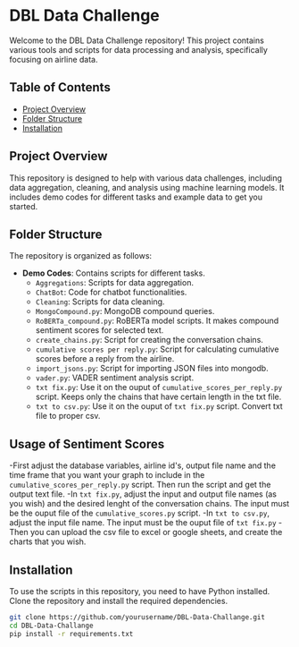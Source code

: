 
# DBL Data Challenge

Welcome to the DBL Data Challenge repository! This project contains various tools and scripts for data processing and analysis, specifically focusing on airline data.

## Table of Contents

- [Project Overview](#project-overview)
- [Folder Structure](#folder-structure)
- [Installation](#installation)

## Project Overview

This repository is designed to help with various data challenges, including data aggregation, cleaning, and analysis using machine learning models. It includes demo codes for different tasks and example data to get you started.

## Folder Structure

The repository is organized as follows:

- **Demo Codes**: Contains scripts for different tasks.
  - `Aggregations`: Scripts for data aggregation.
  - `ChatBot`: Code for chatbot functionalities.
  - `Cleaning`: Scripts for data cleaning.
  - `MongoCompound.py`: MongoDB compound queries.
  - `RoBERTa_compound.py`: RoBERTa model scripts. It makes compound sentiment scores for selected text.
  - `create_chains.py`: Script for creating the conversation chains.
  - `cumulative scores per reply.py`: Script for calculating cumulative scores before a reply from the airline.
  - `import_jsons.py`: Script for importing JSON files into mongodb.
  - `vader.py`: VADER sentiment analysis script.
  - `txt fix.py`:  Use it on the ouput of `cumulative_scores_per_reply.py` script. Keeps only the chains that have certain length in the txt file.
  - `txt to csv.py`: Use it on the ouput of `txt fix.py` script. Convert txt file to proper csv.

## Usage of Sentiment Scores 

-First adjust the database variables, airline id's, output file name and the time frame that you want your graph to include in the `cumulative_scores_per_reply.py` script. Then run the script and get the output text file. 
-In `txt fix.py`, adjust the input and output file names (as you wish) and the desired lenght of the conversation chains. The input must be the ouput file of the `cumulative_scores.py` script.
-In `txt to csv.py`, adjust the input file name. The input must be the ouput file of `txt fix.py`
-Then you can upload the csv file to excel or google sheets, and create the charts that you wish. 

## Installation

To use the scripts in this repository, you need to have Python installed. Clone the repository and install the required dependencies.

```sh
git clone https://github.com/yourusername/DBL-Data-Challange.git
cd DBL-Data-Challange
pip install -r requirements.txt
```
